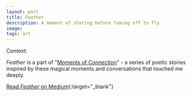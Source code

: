```yaml
---
layout: post
title: Feather
description: A moment of sharing before taking off to fly
image:
tags: art
---
```


Context: 

*Feather* is a part of "[Moments of Connection](/moments-of-connection)" - a series of poetic stories inspired by these magical moments and conversations that touched me deeply.

[Read *Feather* on Medium](https://medium.com/@michal.korzonek/feather-5788a7be4767){:target="_blank"}